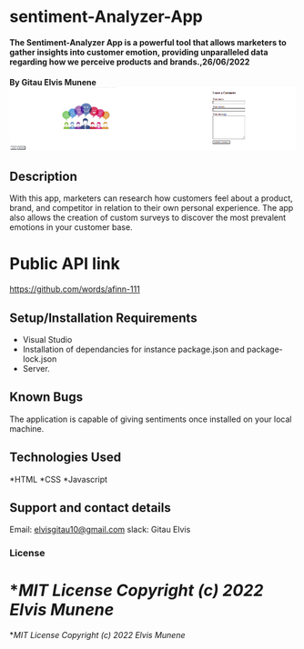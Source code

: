 # sentiment-Analyzer-App
####  The Sentiment-Analyzer App is a powerful tool that allows marketers to gather insights into customer emotion, providing unparalleled data regarding how we perceive products and brands.,26/06/2022
#### By **Gitau Elvis Munene**![java-app](assets/image/sentiment2.png)
## Description
With this app, marketers can research how customers feel about a product, brand, and competitor in relation to their own personal experience. The app also allows the creation of custom surveys to discover the most prevalent emotions in your customer base.
# Public API link
https://github.com/words/afinn-111
## Setup/Installation Requirements
* Visual Studio
* Installation of dependancies for instance package.json and package-lock.json
* Server.
## Known Bugs
The application is capable of giving sentiments once installed on your local machine.
## Technologies Used
*HTML
*CSS
*Javascript
## Support and contact details
Email: elvisgitau10@gmail.com
slack: Gitau Elvis

### License
 **MIT License Copyright (c) 2022 Elvis Munene*
=======
 **MIT License Copyright (c) 2022 Elvis Munene*

